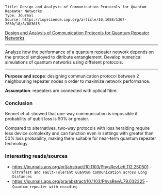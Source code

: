 ```
Title: Design and Analysis of Communication Protocols for Quantum Repeater Networks
Type: Journal
Source: https://iopscience.iop.org/article/10.1088/1367-2630/18/8/083015
```

[Design and Analysis of Communication Protocols for Quantum Repeater Networks](https://iopscience.iop.org/article/10.1088/1367-2630/18/8/083015)

---

Analyze how the performance of a quantum repeater network depends on the protocol employed to ditribute entanglement. Develop numerical simulations of quantum networks using different protocols.

---

__Purpose and scope__: designing communication protocol between 2 neighbouring repeater nodes n order to maximize network performance.

__Assumption__: repeaters are connected with optical fibre.


### Conclusion

Bennet et al. showed that one-way communication is impossible if probability of qubit loss is 50% or greater.

Compared to alternatives, two-way protocols with loss heralding require less device complexity and can function even in settings with greater than 50% loss probability, making them suitable for near-term quantum repeater technology.


### Interesting reads/sources

* https://journals.aps.org/prl/abstract/10.1103/PhysRevLett.112.250501 - `Ultrafast and Fault-Tolerant Quantum Communication across Long Distances`
* https://journals.aps.org/pra/abstract/10.1103/PhysRevA.79.032325 - `Quantum repeater with encoding`


